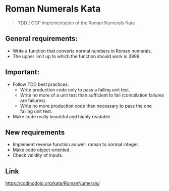 # Roman Numerals Kata

> TDD / OOP implementation of the Roman Numerals Kata

## General requirements:
- Write a function that converts normal numbers in Roman numerals. 
- The upper limit up to which the function should work is 3999.

## Important:
- Follow TDD best practices:
    - Write production code only to pass a failing unit test.
    - Write no more of a unit test than sufficient to fail (compilation failures are failures).
    - Write no more production code than necessary to pass the one failing unit test.
- Make code really beautiful and highly readable.

## New requirements
- Implement reverse function as well: roman to normal integer.
- Make code object-oriented.
- Check validity of inputs.

## Link
https://codingdojo.org/kata/RomanNumerals/
